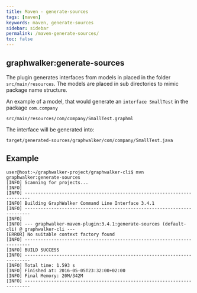```yaml
---
title: Maven - generate-sources
tags: [maven]
keywords: maven, generate-sources
sidebar: sidebar
permalink: /maven-generate-sources/
toc: false
---
```



## graphwalker:generate-sources

The plugin generates interfaces from models in placed in the folder `src/main/resources`.
The models are placed in sub directories to mimic package name structure.

An example of a model, that would generate an `interface SmallTest` in the package `com.company`

```
src/main/resources/com/company/SmallTest.graphml
```

The interface will be generated into:

```
target/generated-sources/graphwalker/com/company/SmallTest.java
```

## Example

```
user@host:~/graphwalker-project/graphwalker-cli$ mvn graphwalker:generate-sources
[INFO] Scanning for projects...
[INFO]
[INFO] ------------------------------------------------------------------------
[INFO] Building GraphWalker Command Line Interface 3.4.1
[INFO] ------------------------------------------------------------------------
[INFO]
[INFO] --- graphwalker-maven-plugin:3.4.1:generate-sources (default-cli) @ graphwalker-cli ---
[ERROR] No suitable context factory found
[INFO] ------------------------------------------------------------------------
[INFO] BUILD SUCCESS
[INFO] ------------------------------------------------------------------------
[INFO] Total time: 1.593 s
[INFO] Finished at: 2016-05-05T23:32:00+02:00
[INFO] Final Memory: 20M/342M
[INFO] ------------------------------------------------------------------------
```

